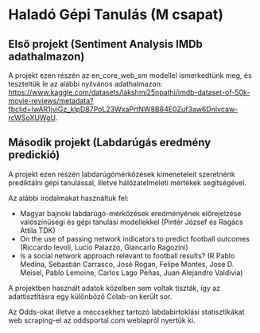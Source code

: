 # Haladó Gépi Tanulás (M csapat)

## Első projekt (Sentiment Analysis IMDb adathalmazon)

A projekt ezen részén az en_core_web_sm modellel ismerkedtünk meg, és teszteltük le az alábbi nyilvános adathalmazon: https://www.kaggle.com/datasets/lakshmi25npathi/imdb-dataset-of-50k-movie-reviews/metadata?fbclid=IwAR1jviGz_kIpD87PoL23WxaPrtNW8B84E0Zuf3aw6DnIvcaw-rcWSoXUWgU.

## Második projekt (Labdarúgás eredmény predickió)

A projekt ezen részén labdarúgómérkőzések kimeneteleit szeretnénk prediktálni gépi tanulással, illetve hálózatelméleti mértékek segítségével.

Az alábbi irodalmakat használtuk fel:

- Magyar bajnoki labdarúgó-mérkőzések eredményének előrejelzése valószínűségi és gépi tanulási modellekkel (Pintér József és Ragács Attila TDK)
- On the use of passing network indicators to predict football outcomes (Riccardo Ievoli, Lucio Palazzo, Giancarlo Ragozini)
- Is a social network approach relevant to football results? (R Pablo Medina, Sebastián Carrasco, José Rogan, Felipe Montes, Jose D. Meisel, Pablo Lemoine, Carlos Lago Peñas, Juan Alejandro Valdivia)

A projektben használt adatok közelben sem voltak tiszták, így az adattisztításra egy különböző Colab-on került sor.

Az Odds-okat illetve a meccsekhez tartozó labdabirtoklási statisztikákat web scraping-el az oddsportal.com weblapról nyertük ki.
